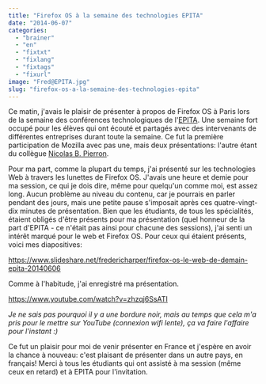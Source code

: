 ```yaml
---
title: "Firefox OS à la semaine des technologies EPITA"
date: "2014-06-07"
categories: 
  - "brainer"
  - "en"
  - "fixtxt"
  - "fixlang"
  - "fixtags"
  - "fixurl"
image: "Fred@EPITA.jpg"
slug: "firefox-os-a-la-semaine-des-technologies-epita"
---
```


Ce matin, j'avais le plaisir de présenter à propos de Firefox OS à Paris lors de la semaine des conférences technologiques de l'[EPITA](https://epita.fr/ "Site Web de l'EPITA"). Une semaine fort occupé pour les élèves qui ont écouté et partagés avec des intervenants de différentes entreprises durant toute la semaine. Ce fut la première participation de Mozilla avec pas une, mais deux présentations: l'autre étant du collègue [Nicolas B. Pierron](https://www.linkedin.com/in/nicolasbpierron "Compte LinkedIn de Nicolas B. Pierron").

Pour ma part, comme la plupart du temps, j'ai présenté sur les technologies Web à travers les lunettes de Firefox OS. J'avais une heure et demie pour ma session, ce qui je dois dire, même pour quelqu'un comme moi, est assez long. Aucun problème au niveau du contenu, car je pourrais en parler pendant des jours, mais une petite pause s'imposait après ces quatre-vingt-dix minutes de présentation. Bien que les étudiants, de tous les spécialités, étaient obligés d'être présents pour ma présentation (quel honneur de la part d'EPITA - ce n'était pas ainsi pour chacune des sessions), j'ai senti un intérêt marqué pour le web et Firefox OS. Pour ceux qui étaient présents, voici mes diapositives:

https://www.slideshare.net/fredericharper/firefox-os-le-web-de-demain-epita-20140606

Comme à l'habitude, j'ai enregistré ma présentation.

https://www.youtube.com/watch?v=zhzqj6SsATI

_Je ne sais pas pourquoi il y a une bordure noir, mais au temps que cela m'a pris pour le mettre sur YouTube (connexion wifi lente), ça va faire l'affaire pour l'instant :)_

Ce fut un plaisir pour moi de venir présenter en France et j'espère en avoir la chance à nouveau: c'est plaisant de présenter dans un autre pays, en français! Merci à tous les étudiants qui ont assisté à ma session (même ceux en retard) et à EPITA pour l'invitation.

